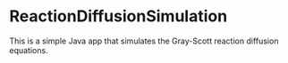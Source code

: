 # ReactionDiffusionSimulation
 This is a simple Java app that simulates the Gray-Scott reaction diffusion equations.
